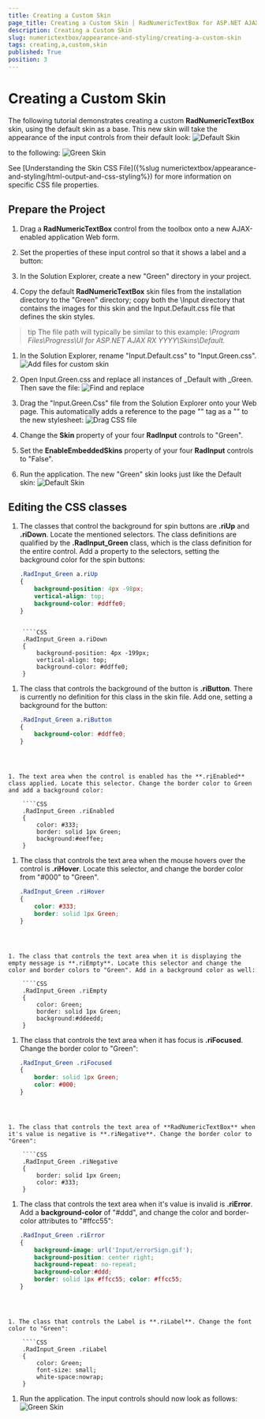 ```yaml
---
title: Creating a Custom Skin
page_title: Creating a Custom Skin | RadNumericTextBox for ASP.NET AJAX Documentation
description: Creating a Custom Skin
slug: numerictextbox/appearance-and-styling/creating-a-custom-skin
tags: creating,a,custom,skin
published: True
position: 3
---
```


# Creating a Custom Skin



The following tutorial demonstrates creating a custom **RadNumericTextBox** skin, using the default skin as a base. This new skin will take the appearance of the input controls from their default look:
![Default Skin](images/DefaultSkin.png)

to the following:
![Green Skin](images/GreenSkin.png)

See [Understanding the Skin CSS File]({%slug numerictextbox/appearance-and-styling/html-output-and-css-styling%}) for more information on specific CSS file properties.

## Prepare the Project

1. Drag  a **RadNumericTextBox** control from the toolbox onto a new AJAX-enabled application Web form.

1. Set the properties of these input control so that it shows a label and a button:

1. In the Solution Explorer, create a new "Green" directory in your project.

1. Copy the default **RadNumericTextBox** skin files from the installation directory to the "Green" directory; copy both the \Input directory that contains the images for this skin and the Input.Default.css file that defines the skin styles.
>tip The file path will typically be similar to this example: *\Program Files\Progress\UI for ASP.NET AJAX RX YYYY\Skins\Default.*
>

1. In the Solution Explorer, rename "Input.Default.css" to "Input.Green.css".
![Add files for custom skin](images/AddFilesForCustomSkin.png)
1. Open Input.Green.css and replace all instances of _Default with _Green. Then save the file:
![Find and replace](images/FindAndReplace.png)

1. Drag the "Input.Green.Css" file from the Solution Explorer onto your Web page. This automatically adds a reference to the page "<head>" tag as a "<link>" to the new stylesheet:
![Drag CSS file](images/dragcssfile.png)

1. Change the **Skin** property of your four **RadInput** controls to "Green".

1. Set the **EnableEmbeddedSkins** property of your four **RadInput** controls to "False".

1. Run the application. The new "Green" skin looks just like the Default skin:
![Default Skin](images/DefaultSkin.png)

## Editing the CSS classes

1. The classes that control the background for spin buttons are **.riUp** and **.riDown**. Locate the mentioned selectors. The class definitions are qualified by the **.RadInput_Green** class, which is the class definition for the entire control. Add a property to the selectors, setting the background color for the spin buttons:

	````CSS
	.RadInput_Green a.riUp
	{
		background-position: 4px -98px;
		vertical-align: top;
		background-color: #ddffe0;
	}
````

	````CSS
	.RadInput_Green a.riDown
	{
		background-position: 4px -199px;
		vertical-align: top;
		background-color: #ddffe0;
	}
````

1. The class that controls the background of the button is **.riButton**. There is currently no definition for this class in the skin file. Add one, setting a background for the button:

	````CSS
	.RadInput_Green a.riButton
	{
		background-color: #ddffe0;
	}
````



1. The text area when the control is enabled has the **.riEnabled** class applied. Locate this selector. Change the border color to Green and add a background color:

	````CSS
	.RadInput_Green .riEnabled
	{
		color: #333;
		border: solid 1px Green;
		background:#eeffee;
	}
````



1. The class that controls the text area when the mouse hovers over the control is **.riHover**. Locate this selector, and change the border color from "#000" to "Green".

	````CSS
	.RadInput_Green .riHover
	{
		color: #333;
		border: solid 1px Green;
	}
````



1. The class that controls the text area when it is displaying the empty message is **.riEmpty**. Locate this selector and change the color and border colors to "Green". Add in a background color as well:

	````CSS
	.RadInput_Green .riEmpty
	{
		color: Green;
		border: solid 1px Green;
		background:#ddeedd;
	}
````



1. The class that controls the text area when it has focus is **.riFocused**. Change the border color to "Green":

	````CSS
	.RadInput_Green .riFocused
	{
		border: solid 1px Green;
		color: #000;
	}
````



1. The class that controls the text area of **RadNumericTextBox** when it's value is negative is **.riNegative**. Change the border color to "Green":

	````CSS
	.RadInput_Green .riNegative
	{
		border: solid 1px Green;
		color: #333;
	}
````



1. The class that controls the text area when it's value is invalid is **.riError**. Add a **background-color** of "#ddd", and change the color and border-color attributes to "#ffcc55":

	````CSS
	.RadInput_Green .riError
	{
		background-image: url('Input/errorSign.gif');
		background-position: center right;
		background-repeat: no-repeat;
		background-color:#ddd;
		border: solid 1px #ffcc55; color: #ffcc55;
	}
````



1. The class that controls the Label is **.riLabel**. Change the font color to "Green":

	````CSS
	.RadInput_Green .riLabel
	{
		color: Green;
		font-size: small;
		white-space:nowrap;
	}
````



1. Run the application. The input controls should now look as follows:
![Green Skin](images/GreenSkin.png)
